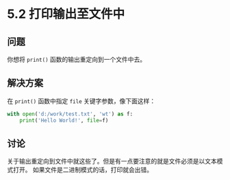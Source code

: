 # 5.2 打印输出至文件中

## 问题

你想将 `print()` 函数的输出重定向到一个文件中去。

## 解决方案

在 `print()` 函数中指定 `file` 关键字参数，像下面这样：

```python
with open('d:/work/test.txt', 'wt') as f:
    print('Hello World!', file=f)
```

## 讨论

关于输出重定向到文件中就这些了。但是有一点要注意的就是文件必须是以文本模式打开。 如果文件是二进制模式的话，打印就会出错。